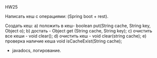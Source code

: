 HW25

Написать кеш с операциями: (Spring boot + rest).

Создать кеш:
a) положить в кеш- boolean put(String cache, String key, Object o);
b) достать - Object get (String cache, String key);
c) очистить все кеши - void clear();
d) очистить кеш - void clear(string cache);
e) проверка наличие кеша void isCacheExist(String cache);

+ javadocs, логирование.